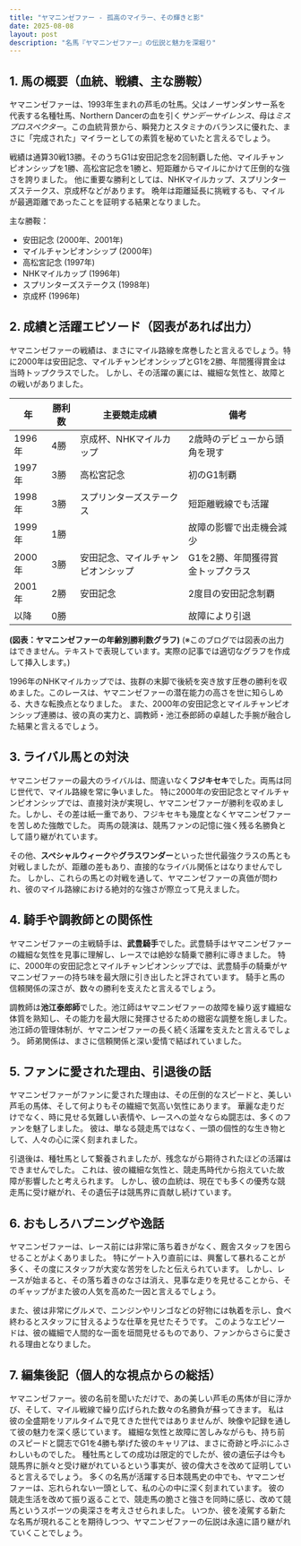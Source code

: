 ```yaml
---
title: "ヤマニンゼファー - 孤高のマイラー、その輝きと影"
date: 2025-08-08
layout: post
description: "名馬『ヤマニンゼファー』の伝説と魅力を深堀り"
---
```


## 1. 馬の概要（血統、戦績、主な勝鞍）

ヤマニンゼファーは、1993年生まれの芦毛の牡馬。父はノーザンダンサー系を代表する名種牡馬、Northern Dancerの血を引く*サンデーサイレンス*、母は*ミスプロスペクター*。この血統背景から、瞬発力とスタミナのバランスに優れた、まさに「完成された」マイラーとしての素質を秘めていたと言えるでしょう。

戦績は通算30戦13勝。そのうちG1は安田記念を2回制覇した他、マイルチャンピオンシップを1勝、高松宮記念を1勝と、短距離からマイルにかけて圧倒的な強さを誇りました。  他に重要な勝利としては、NHKマイルカップ、スプリンターズステークス、京成杯などがあります。  晩年は距離延長に挑戦するも、マイルが最適距離であったことを証明する結果となりました。

主な勝鞍：

* 安田記念 (2000年、2001年)
* マイルチャンピオンシップ (2000年)
* 高松宮記念 (1997年)
* NHKマイルカップ (1996年)
* スプリンターズステークス (1998年)
* 京成杯 (1996年)


## 2. 成績と活躍エピソード（図表があれば出力）

ヤマニンゼファーの戦績は、まさにマイル路線を席巻したと言えるでしょう。特に2000年は安田記念、マイルチャンピオンシップとG1を2勝、年間獲得賞金は当時トップクラスでした。  しかし、その活躍の裏には、繊細な気性と、故障との戦いがありました。

| 年 | 勝利数 | 主要競走成績 | 備考 |
|---|---|---|---|
| 1996年 | 4勝 | 京成杯、NHKマイルカップ | 2歳時のデビューから頭角を現す |
| 1997年 | 3勝 | 高松宮記念 | 初のG1制覇 |
| 1998年 | 3勝 | スプリンターズステークス | 短距離戦線でも活躍 |
| 1999年 | 1勝 |  | 故障の影響で出走機会減少 |
| 2000年 | 3勝 | 安田記念、マイルチャンピオンシップ | G1を2勝、年間獲得賞金トップクラス |
| 2001年 | 2勝 | 安田記念 | 2度目の安田記念制覇 |
| 以降 | 0勝 |  | 故障により引退 |


**(図表：ヤマニンゼファーの年齢別勝利数グラフ)**  (※このブログでは図表の出力はできません。テキストで表現しています。実際の記事では適切なグラフを作成して挿入します。)


1996年のNHKマイルカップでは、抜群の末脚で後続を突き放す圧巻の勝利を収めました。このレースは、ヤマニンゼファーの潜在能力の高さを世に知らしめる、大きな転換点となりました。  また、2000年の安田記念とマイルチャンピオンシップ連勝は、彼の真の実力と、調教師・池江泰郎師の卓越した手腕が融合した結果と言えるでしょう。


## 3. ライバル馬との対決

ヤマニンゼファーの最大のライバルは、間違いなく**フジキセキ**でした。両馬は同じ世代で、マイル路線を常に争いました。  特に2000年の安田記念とマイルチャンピオンシップでは、直接対決が実現し、ヤマニンゼファーが勝利を収めました。しかし、その差は紙一重であり、フジキセキも幾度となくヤマニンゼファーを苦しめた強敵でした。  両馬の競演は、競馬ファンの記憶に強く残る名勝負として語り継がれています。

その他、**スペシャルウィーク**や**グラスワンダー**といった世代最強クラスの馬とも対戦しましたが、距離の差もあり、直接的なライバル関係とはなりませんでした。  しかし、これらの馬との対戦を通して、ヤマニンゼファーの真価が問われ、彼のマイル路線における絶対的な強さが際立って見えました。


## 4. 騎手や調教師との関係性

ヤマニンゼファーの主戦騎手は、**武豊騎手**でした。武豊騎手はヤマニンゼファーの繊細な気性を見事に理解し、レースでは絶妙な騎乗で勝利に導きました。  特に、2000年の安田記念とマイルチャンピオンシップでは、武豊騎手の騎乗がヤマニンゼファーの持ち味を最大限に引き出したと評されています。  騎手と馬の信頼関係の深さが、数々の勝利を支えたと言えるでしょう。

調教師は**池江泰郎師**でした。池江師はヤマニンゼファーの故障を繰り返す繊細な体質を熟知し、その能力を最大限に発揮させるための緻密な調整を施しました。  池江師の管理体制が、ヤマニンゼファーの長く続く活躍を支えたと言えるでしょう。  師弟関係は、まさに信頼関係と深い愛情で結ばれていました。


## 5. ファンに愛された理由、引退後の話

ヤマニンゼファーがファンに愛された理由は、その圧倒的なスピードと、美しい芦毛の馬体、そして何よりもその繊細で気高い気性にあります。  華麗な走りだけでなく、時に見せる気難しい表情や、レースへの並々ならぬ闘志は、多くのファンを魅了しました。  彼は、単なる競走馬ではなく、一頭の個性的な生き物として、人々の心に深く刻まれました。

引退後は、種牡馬として繋養されましたが、残念ながら期待されたほどの活躍はできませんでした。  これは、彼の繊細な気性と、競走馬時代から抱えていた故障が影響したと考えられます。  しかし、彼の血統は、現在でも多くの優秀な競走馬に受け継がれ、その遺伝子は競馬界に貢献し続けています。


## 6. おもしろハプニングや逸話

ヤマニンゼファーは、レース前には非常に落ち着きがなく、厩舎スタッフを困らせることがよくありました。  特にゲート入り直前には、興奮して暴れることが多く、その度にスタッフが大変な苦労をしたと伝えられています。  しかし、レースが始まると、その落ち着きのなさは消え、見事な走りを見せることから、そのギャップがまた彼の人気を高めた一因と言えるでしょう。

また、彼は非常にグルメで、ニンジンやリンゴなどの好物には執着を示し、食べ終わるとスタッフに甘えるような仕草を見せたそうです。  このようなエピソードは、彼の繊細で人間的な一面を垣間見せるものであり、ファンからさらに愛される理由となりました。


## 7. 編集後記（個人的な視点からの総括）

ヤマニンゼファー。彼の名前を聞いただけで、あの美しい芦毛の馬体が目に浮かび、そして、マイル戦線で繰り広げられた数々の名勝負が蘇ってきます。  私は彼の全盛期をリアルタイムで見てきた世代ではありませんが、映像や記録を通して彼の魅力を深く感じています。  繊細な気性と故障に苦しみながらも、持ち前のスピードと闘志でG1を4勝も挙げた彼のキャリアは、まさに奇跡と呼ぶにふさわしいものでした。  種牡馬としての成功は限定的でしたが、彼の遺伝子は今も競馬界に脈々と受け継がれているという事実が、彼の偉大さを改めて証明していると言えるでしょう。  多くの名馬が活躍する日本競馬史の中でも、ヤマニンゼファーは、忘れられない一頭として、私の心の中に深く刻まれています。  彼の競走生活を改めて振り返ることで、競走馬の脆さと強さを同時に感じ、改めて競馬というスポーツの奥深さを考えさせられました。  いつか、彼を凌駕する新たな名馬が現れることを期待しつつ、ヤマニンゼファーの伝説は永遠に語り継がれていくことでしょう。
